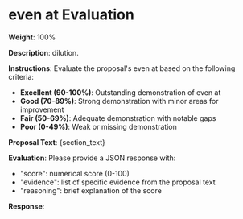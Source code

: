 # even at Evaluation

**Weight**: 100%

**Description**: dilution.

**Instructions**: Evaluate the proposal's even at based on the following criteria:

- **Excellent (90-100%)**: Outstanding demonstration of even at
- **Good (70-89%)**: Strong demonstration with minor areas for improvement
- **Fair (50-69%)**: Adequate demonstration with notable gaps
- **Poor (0-49%)**: Weak or missing demonstration

**Proposal Text**:
{section_text}

**Evaluation**:
Please provide a JSON response with:
- "score": numerical score (0-100)
- "evidence": list of specific evidence from the proposal text
- "reasoning": brief explanation of the score

**Response**: